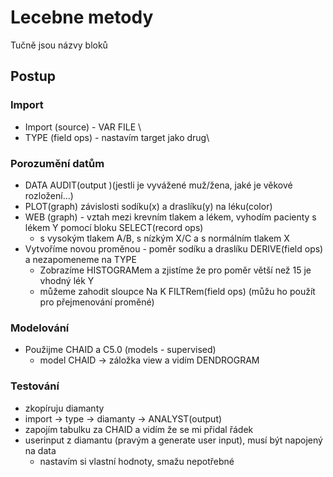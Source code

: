 
# Lecebne metody
Tučně jsou názvy bloků
## Postup
### Import
- Import (source) - VAR FILE \
- TYPE (field ops) - nastavím target jako drug\

### Porozumění datům
 - DATA AUDIT(output )(jestli je vyvážené muž/žena, jaké je věkové rozložení...) 
 - PLOT(graph) závislosti sodíku(x) a draslíku(y) na léku(color)
 - WEB (graph) - vztah mezi krevním tlakem a lékem, vyhodím pacienty s lékem Y pomocí bloku SELECT(record ops) 
    - s vysokým tlakem A/B, s nízkým X/C a s normálním tlakem X
 - Vytvoříme novou proměnou - poměr sodíku a draslíku DERIVE(field ops) a nezapomeneme na TYPE
    - Zobrazíme HISTOGRAMem a zjistíme že pro poměr větší než 15 je vhodný lék Y
    - můžeme zahodit sloupce Na K FILTRem(field ops) (můžu ho použít pro přejmenování proměné)

### Modelování
 - Použijme CHAID a C5.0 (models - supervised)
    - model CHAID -> záložka view a vidím DENDROGRAM

### Testování
 - zkopíruju diamanty
 - import -> type -> diamanty -> ANALYST(output)
 - zapojím tabulku za CHAID a vidím že se mi přidal řádek 
 - userinput z diamantu (pravým a generate user input), musí být napojený na data
    - nastavím si vlastní hodnoty, smažu nepotřebné
